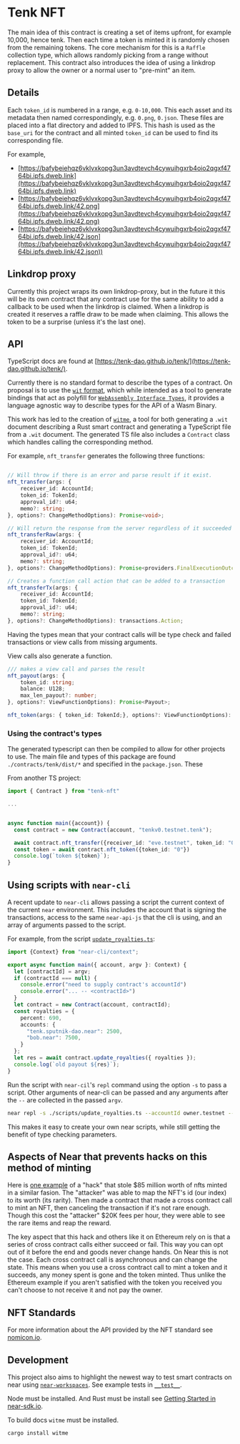 # Tenk NFT

The main idea of this contract is creating a set of items upfront, for example 10,000, hence tenk.  Then each time a token is minted it is randomly chosen from the remaining tokens. The core mechanism for this is a `Raffle` collection type, which allows randomly picking from a range without replacement. This contract also introduces the idea of using a linkdrop proxy to allow the owner or a normal user to "pre-mint" an item.

## Details

Each `token_id` is numbered in a range, e.g. `0-10,000`.  This each asset and its metadata then named correspondingly, e.g. `0.png`, `0.json`. These files are placed into a flat directory and added to IPFS.  This hash is used as the `base_uri` for the contract and all minted `token_id` can be used to find its corresponding file.

For example,

- [https://bafybeiehqz6vklvxkopg3un3avdtevch4cywuihgxrb4oio2qgxf4764bi.ipfs.dweb.link](https://bafybeiehqz6vklvxkopg3un3avdtevch4cywuihgxrb4oio2qgxf4764bi.ipfs.dweb.link)
- [https://bafybeiehqz6vklvxkopg3un3avdtevch4cywuihgxrb4oio2qgxf4764bi.ipfs.dweb.link/42.png](https://bafybeiehqz6vklvxkopg3un3avdtevch4cywuihgxrb4oio2qgxf4764bi.ipfs.dweb.link/42.png)
- [https://bafybeiehqz6vklvxkopg3un3avdtevch4cywuihgxrb4oio2qgxf4764bi.ipfs.dweb.link/42.json](https://bafybeiehqz6vklvxkopg3un3avdtevch4cywuihgxrb4oio2qgxf4764bi.ipfs.dweb.link/42.json))

## Linkdrop proxy

Currently this project wraps its own linkdrop-proxy, but in the future it this will be its own contract that any contract use for the same ability to add a callback to be used when the linkdrop is claimed. When a linkdrop is created it reserves a raffle draw to be made when claiming. This allows the token to be a surprise (unless it's the last one).


## API

TypeScript docs are found at [https://tenk-dao.github.io/tenk/](https://tenk-dao.github.io/tenk/).

Currently there is no standard format to describe the types of a contract. On proposal is to use the [`wit` format](https://github.com/bytecodealliance/wit-bindgen/blob/main/WIT.md),
which while intended as a tool to generate bindings that act as polyfill for [`WebAssembly Interface Types`](https://github.com/WebAssembly/interface-types), it provides a language agnostic
way to describe types for the API of a Wasm Binary.

This work has led to the creation of [`witme`](https://github.com/ahalabs/witme), a tool for both generating a `.wit` document describing a Rust smart contract and generating a TypeScript file
from a `.wit` document.  The generated TS file also includes a `Contract` class which handles calling the corresponding method.

For example, `nft_transfer` generates the following three functions:

```typescript

// Will throw if there is an error and parse result if it exist.
nft_transfer(args: {
    receiver_id: AccountId;
    token_id: TokenId;
    approval_id?: u64;
    memo?: string;
}, options?: ChangeMethodOptions): Promise<void>;

// Will return the response from the server regardless of it succeeded
nft_transferRaw(args: {
    receiver_id: AccountId;
    token_id: TokenId;
    approval_id?: u64;
    memo?: string;
}, options?: ChangeMethodOptions): Promise<providers.FinalExecutionOutcome>;

// Creates a function call action that can be added to a transaction
nft_transferTx(args: {
    receiver_id: AccountId;
    token_id: TokenId;
    approval_id?: u64;
    memo?: string;
}, options?: ChangeMethodOptions): transactions.Action;
```

Having the types mean that your contract calls will be type check and failed transactions or view calls from missing arguments.

View calls also generate a function.

```typescript
/// makes a view call and parses the result
nft_payout(args: {
    token_id: string;
    balance: U128;
    max_len_payout?: number;
}, options?: ViewFunctionOptions): Promise<Payout>;

nft_token(args: { token_id: TokenId;}, options?: ViewFunctionOptions): Promise<Token | null>;
```


### Using the contract's types

The generated typescript can then be compiled to allow for other projects to use.  The main file and types of this package are found `./contracts/tenk/dist/*`
and specified in the `package.json`. These


From another TS project:

```ts
import { Contract } from "tenk-nft"

...


async function main({account}) {
  const contract = new Contract(account, "tenkv0.testnet.tenk");

  await contract.nft_transfer({receiver_id: "eve.testnet", token_id: "0"});
  const token = await contract.nft_token({token_id: "0"})
  console.log(`token ${token}`);
}
```

## Using scripts with `near-cli`

A recent update to `near-cli` allows passing a script the current context of the current `near` environment. This includes the account that is signing the transactions, access to the same `near-api-js` that the cli is using, and an array of arguments passed to the script.

For example, from the script [`update_royalties.ts`](./scripts/update_royalties.ts):

```typescript
import {Context} from "near-cli/context";

export async function main({ account, argv }: Context) {
  let [contractId] = argv;
  if (contractId === null) {
    console.error("need to supply contract's accountId")
    console.error("... -- <contractId>")
  }
  let contract = new Contract(account, contractId);
  const royalties = {
    percent: 690,
    accounts: {
      "tenk.sputnik-dao.near": 2500,
      "bob.near": 7500,
    }
  };
  let res = await contract.update_royalties({ royalties });
  console.log(`old payout ${res}`);
}
```

Run the script with `near-cil`'s `repl` command using the option `-s` to pass a script.  Other arguments of near-cli can be passed 
and any arguments after the `--` are collected in the passed `argv`.

```bash
near repl -s ./scripts/update_royalties.ts --accountId owner.testnet -- contract.testnet
```

This makes it easy to create your own near scripts, while still getting the benefit of type checking parameters.

## Aspects of Near that prevents hacks on this method of minting

Here is [one example](https://cointelegraph.com/news/85-million-meebits-nft-project-exploited-attacker-nabs-700-000-collectible) of a "hack" that stole $85 million worth of nfts minted in a similar fasion. The "attacker" was able to map the NFT's id (our index) to its worth (its rarity). Then made a contract that made a cross contract call to mint an NFT, then canceling the transaction if it's not rare enough.  Though this cost the "attacker" $20K fees per hour, they were able to see the rare items and reap the reward.

The key aspect that this hack and others like it on Ethereum rely on is that a series of cross contract calls either succeed or fail. This way you can opt out of it before the end and goods never change hands.  On Near this is not the case.  Each cross contract call is asynchronous and can change the state.  This means when you use a cross contract call to mint a token and it succeeds, any money spent is gone and the token minted. Thus unlike the Ethereum example if you aren't satisfied with the token you received you can't choose to not receive it and not pay the owner.


## NFT Standards

For more information about the API provided by the NFT standard see [nomicon.io](https://nomicon.io/Standards/NonFungibleToken).


## Development

This project also aims to highlight the newest way to test smart contracts on near using [`near-workspaces`](https://github.com/near/workspaces-js).  See example tests in [`__test__`](./__test__).

Node must be installed. And Rust must be install see [Getting Started in near-sdk.io](https://www.near-sdk.io/).

To build docs `witme` must be installed.

```bash
cargo install witme
```